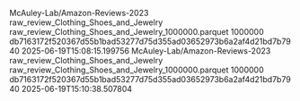 McAuley-Lab/Amazon-Reviews-2023	raw_review_Clothing_Shoes_and_Jewelry	raw_review_Clothing_Shoes_and_Jewelry_1000000.parquet	1000000	db7163172f520367d55b1bad53277d75d355ad03652973b6a2af4d21bd7b7940	2025-06-19T15:08:15.199756
McAuley-Lab/Amazon-Reviews-2023	raw_review_Clothing_Shoes_and_Jewelry	raw_review_Clothing_Shoes_and_Jewelry_1000000.parquet	1000000	db7163172f520367d55b1bad53277d75d355ad03652973b6a2af4d21bd7b7940	2025-06-19T15:10:38.507804
